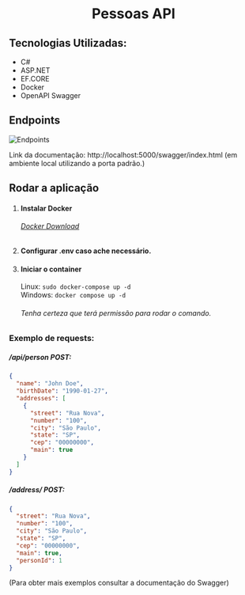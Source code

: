 # <p align="center">Pessoas API</p>

## Tecnologias Utilizadas:

- C#
- ASP.NET
- EF.CORE
- Docker
- OpenAPI Swagger

## Endpoints

<img src="https://i.imgur.com/WZpFndT.png" alt="Endpoints" style="align-items: center"/>

Link da documentação: http://localhost:5000/swagger/index.html
(em ambiente local utilizando a porta padrão.)

## Rodar a aplicação

1. #### Instalar Docker
   ###### <a href="https://www.docker.com/get-started/"> Docker Download</a>

2. #### Configurar .env caso ache necessário.

3. #### Iniciar o container
   Linux: `sudo docker-compose up -d` \
   Windows: `docker compose up -d`
   ###### Tenha certeza que terá permissão para rodar o comando.


### Exemplo de requests:

##### /api/person POST:
```json
{
  "name": "John Doe",
  "birthDate": "1990-01-27",
  "addresses": [
    {
      "street": "Rua Nova",
      "number": "100",
      "city": "São Paulo",
      "state": "SP",
      "cep": "00000000",
      "main": true
    }
  ]
}
```
##### /address/ POST:
```json
{
  "street": "Rua Nova",
  "number": "100",
  "city": "São Paulo",
  "state": "SP",
  "cep": "00000000",
  "main": true,
  "personId": 1
}
```
(Para obter mais exemplos consultar a documentação do Swagger)
